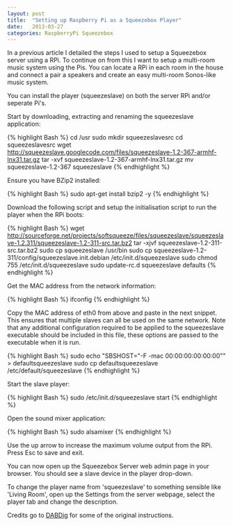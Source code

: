 ```yaml
---
layout: post
title:  "Setting up Raspberry Pi as a Squeezebox Player"
date:   2013-03-27
categories: RaspberryPi Squeezebox
---
```


In a previous article I detailed the steps I used to setup a Squeezebox server using a RPi. To continue on from this I want to setup a multi-room music system using the Pis. You can locate a RPi in each room in the house and connect a pair a speakers and create an easy multi-room Sonos-like music system.

You can install the player (squeezeslave) on both the server RPi and/or seperate Pi's.

Start by downloading, extracting and renaming the squeezeslave application:

{% highlight Bash %}
cd /usr
sudo mkdir squeezeslavesrc
cd squeezeslavesrc
wget http://squeezeslave.googlecode.com/files/squeezeslave-1.2-367-armhf-lnx31.tar.gz
tar -xvf squeezeslave-1.2-367-armhf-lnx31.tar.gz
mv squeezeslave-1.2-367 squeezeslave
{% endhighlight %}

Ensure you have BZip2 installed:

{% highlight Bash %}
sudo apt-get install bzip2 -y
{% endhighlight %}

Download the following script and setup the initialisation script to run the player when the RPi boots:

{% highlight Bash %}
wget http://sourceforge.net/projects/softsqueeze/files/squeezeslave/squeezeslave-1.2.311/squeezeslave-1.2-311-src.tar.bz2
tar -xjvf squeezeslave-1.2-311-src.tar.bz2
sudo cp squeezeslave /usr/bin
sudo cp squeezeslave-1.2-311/config/squeezeslave.init.debian /etc/init.d/squeezeslave
sudo chmod 755 /etc/init.d/squeezeslave
sudo update-rc.d squeezeslave defaults
{% endhighlight %}

Get the MAC address from the network information:

{% highlight Bash %}
ifconfig
{% endhighlight %}

Copy the MAC address of eth0 from above and paste in the next snippet. This ensures that multiple slaves can all be used on the same network.
Note that any additional configuration required to be applied to the squeezeslave executable should be included in this file, these options are passed to the executable when it is run.

{% highlight Bash %}
sudo echo "SBSHOST=\"-F -mac 00:00:00:00:00:00\"" &gt; defaultsqueezeslave
sudo cp defaultsqueezeslave /etc/default/squeezeslave
{% endhighlight %}

Start the slave player:

{% highlight Bash %}
sudo /etc/init.d/squeezeslave start
{% endhighlight %}

Open the sound mixer application:

{% highlight Bash %}
sudo alsamixer
{% endhighlight %}

Use the up arrow to increase the maximum volume output from the RPi. Press Esc to save and exit.

You can now open up the Squeezebox Server web admin page in your browser. You should see a slave device in the player drop-down.

To change the player name from 'squeezeslave' to something sensible like 'Living Room', open up the Settings from the server webpage, select the player tab and change the description.

Credits go to [DABDig](http://dabdig.blogspot.co.uk/2012/05/running-squeezeslave-on-raspberry-pi.html) for some of the original instructions.